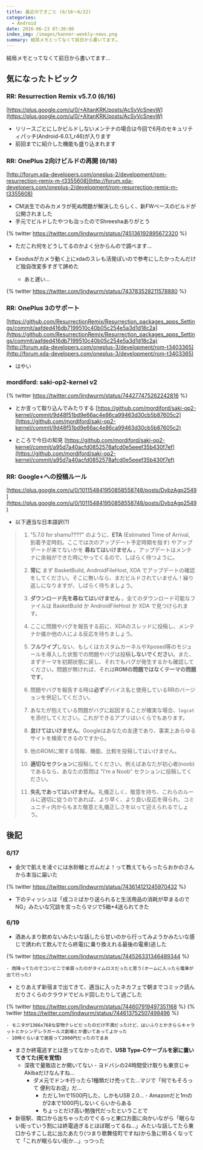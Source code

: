 ```yaml
---
title: 最近のできごと (6/16～6/22)
categories:
  - Android
date: 2016-06-23 07:30:00
index_img: /images/banner-weekly-news.png
summary: 結局メモとってなくて前日から書いてます…
---
```


結局メモとってなくて前日から書いてます…

<!--more-->

## 気になったトピック

### RR: Resurrection Remix v5.7.0 (6/16)

[https://plus.google.com/u/0/+AltanKRK/posts/AcSyVcSnevW](https://plus.google.com/u/0/+AltanKRK/posts/AcSyVcSnevW)

- リリースごとにしかビルドしないメンテナの場合は今回で6月のセキュリティパッチ(Android-6.0.1_r46)が入ります
- 前回までに紹介した機能も盛り込まれます

### RR: OnePlus 2向けビルドの再開 (6/18)

[http://forum.xda-developers.com/oneplus-2/development/rom-resurrection-remix-m-t3355608](http://forum.xda-developers.com/oneplus-2/development/rom-resurrection-remix-m-t3355608)

- CM派生でのみカメラが死ぬ問題が解決したらしく、新FWベースのビルドが公開されました
- 手元でビルドしたやつも治ったのでShreeshaありがとう

{% twitter https://twitter.com/lindwurm/status/745136192895672320 %}

- ただこれ何をどうしてるのかよく分からんので調べます…
- Exodusがカメラ動く上にxdaのスレも活発ぽいので参考にしたかったんだけど独自改変多すぎて諦めた

    - あと遅い…

{% twitter https://twitter.com/lindwurm/status/743783528211578880 %}

### RR: OnePlus 3のサポート

[https://github.com/ResurrectionRemix/Resurrection_packages_apps_Settings/commit/aafded416db7199510c40b05c254e5a3d1d18c2a](https://github.com/ResurrectionRemix/Resurrection_packages_apps_Settings/commit/aafded416db7199510c40b05c254e5a3d1d18c2a)
[http://forum.xda-developers.com/oneplus-3/development/rom-t3403365](http://forum.xda-developers.com/oneplus-3/development/rom-t3403365)

- はやい

### mordiford: saki-op2-kernel v2

{% twitter https://twitter.com/lindwurm/status/744277475262242816 %}

- とか言って取り込んでみたりする
[https://github.com/mordiford/saki-op2-kernel/commit/9d48f51bd9e66ac4e86ca99463d30cb5b87605c2](https://github.com/mordiford/saki-op2-kernel/commit/9d48f51bd9e66ac4e86ca99463d30cb5b87605c2)

- ところで今日の知見
[https://github.com/mordiford/saki-op2-kernel/commit/a95d7a40acfd0852578afcd0e5eeef35b430f7ef](https://github.com/mordiford/saki-op2-kernel/commit/a95d7a40acfd0852578afcd0e5eeef35b430f7ef)

### RR: Google+への投稿ルール

[https://plus.google.com/u/0/101154841950858558748/posts/DvbzAgp2549](https://plus.google.com/u/0/101154841950858558748/posts/DvbzAgp2549)

- 以下適当な日本語訳(?)

> 1.  "5.7.0 for shamu????" のように、**ETA** (Estimated Time of Arrival, 到着予定時刻。ここでは次のアップデート予定時期を指す) やアップデートが来てないかを **尋ねてはいけません** 。アップデートはメンテナに余裕ができた時にやってくるので、しばらく待つように。
>
> 2.  **常に** まず BasketBuild, AndroidFileHost, XDA でアップデートの確認をしてください。そこに無いなら、まだビルドされていません！繰り返しになりますが、しばらく待ちましょう。
>
> 3.  **ダウンロード先を尋ねてはいけません** 。全てのダウンロード可能なファイルは BasketBuild か AndroidFileHost か XDA で見つけられます。
>
> 4.  ここに問題やバグを報告する前に、XDAのスレッドに投稿し、メンテナか誰か他の人による反応を待ちましょう。
>
> 5.  **フルワイプ**しない、もしくはカスタムカーネルやXposed等のモジュールを導入した状態での問題やバグは投稿**しないでください**。また、まずテーマを初期状態に戻し、それでもバグが発生するかも確認してください。問題が無ければ、それは**ROMの問題ではなくテーマの問題です**。
>
> 6.  問題やバグを報告する時は**必ず**デバイス名と使用しているRRのバージョンを併記してください。
>
> 7.  あなたが抱えている問題がバグに起因することが確実な場合、`logcat` を添付してください。これができるアプリはいくらでもあります。
>
> 8.  **怠けてはいけません**。Googleはあなたの友達であり、事実上あらゆるサイトを検索できるのですから。
>
> 9.  他のROMに関する情報、機能、比較を投稿してはいけません。
>
> 10.  **適切なセクション**に投稿してください。例えばあなたが初心者(noob)であるなら、あなたの質問は "I'm a Noob" セクションに投稿してください。
>
> 11.  **失礼であってはいけません**。礼儀正しく、敬意を持ち、これらのルールに適切に従うのであれば、より早く、より良い反応を得られ、コミュニティ内からもまた敬意と礼儀正しさを以って迎えられるでしょう。

## 後記

### 6/17

- 金欠で飢えを凌ぐには氷砂糖とガムだよ！って教えてもらったらおかのさんから本当に届いた

{% twitter https://twitter.com/lindwurm/status/743614121245970432 %}

- 下のティッシュは「成コミばかり送られると生活用品の消耗が早まるのでNG」みたいな冗談を言ったらマジで5箱*4送られてきた

### 6/19

- 酒あんまり飲めないみたいな話したら甘いのから行ってみようかみたいな感じで誘われて飲んでたら終電(に乗り換えれる最後の電車)逃した

{% twitter https://twitter.com/lindwurm/status/744526331346489344 %}

    - 雨降ってたのでコンビニで傘買ったのがタイムロスだったと思う(ホームに入ったら電車が出て行った)

- とりあえず新宿まで出てきて、適当に入ったネカフェで朝までコミック読んだりさくらのクラウドでビルド回したりして過ごした

{% twitter https://twitter.com/lindwurm/status/744607919497351168 %}
{% twitter https://twitter.com/lindwurm/status/744613752507498496 %}

    - モニタが1366x768な安物テレビだったのだけ不満だったけど、はいふりとかきららキャラットとかシンデレラガールズ劇場とか置いてあってよかった
    - 10時ぐらいまで居座って2000円だったのでまあ
- まさか終電逃すとは思ってなかったので、**USB Type-Cケーブルを家に置いてきてた(死を覚悟)**
    - 深夜で量販店とか開いてない
            - ヨドバシの24時間受け取りも東京じゃAkibaだけなんすね…
        - ダメ元でドンキ行ったら1種類だけ売ってた…マジで「何でもそろって 便利なお店」だ…
            - ただし1mで1500円した、しかもUSB 2.0…
                    - Amazonだと1mのが2本で1000円しないくらいからある
            - ちょっとだけ高い勉強代だったということで
- 新宿駅、南口から出ちゃったのでぐるっと東口方面に向かいながら「眠らない街っていう割には終電過ぎるとほぼ眠ってるね…」みたいな話してたら東口からすこし北に出たあたり(つまり歌舞伎町ですね)から急に明るくなってて「これが眠らない街か…」っつった
